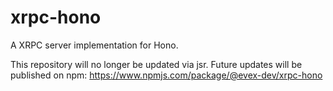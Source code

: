 # xrpc-hono

A XRPC server implementation for Hono.

This repository will no longer be updated via jsr.
Future updates will be published on npm:
https://www.npmjs.com/package/@evex-dev/xrpc-hono

